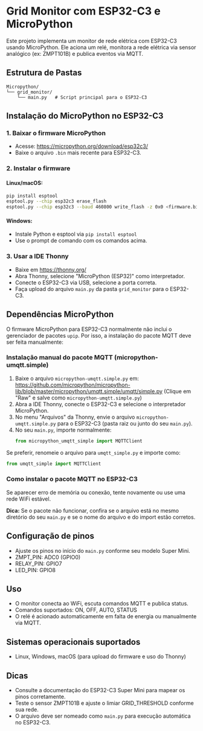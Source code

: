 # Grid Monitor com ESP32-C3 e MicroPython

Este projeto implementa um monitor de rede elétrica com ESP32-C3 usando MicroPython. Ele aciona um relé, monitora a rede elétrica via sensor analógico (ex: ZMPT101B) e publica eventos via MQTT.

## Estrutura de Pastas

```
Micropython/
└── grid_monitor/
    └── main.py   # Script principal para o ESP32-C3
```

## Instalação do MicroPython no ESP32-C3

### 1. Baixar o firmware MicroPython
- Acesse: https://micropython.org/download/esp32c3/
- Baixe o arquivo `.bin` mais recente para ESP32-C3.

### 2. Instalar o firmware
#### Linux/macOS:
```bash
pip install esptool
esptool.py --chip esp32c3 erase_flash
esptool.py --chip esp32c3 --baud 460800 write_flash -z 0x0 <firmware.bin>
```
#### Windows:
- Instale Python e esptool via `pip install esptool`
- Use o prompt de comando com os comandos acima.

### 3. Usar a IDE Thonny
- Baixe em https://thonny.org/
- Abra Thonny, selecione "MicroPython (ESP32)" como interpretador.
- Conecte o ESP32-C3 via USB, selecione a porta correta.
- Faça upload do arquivo `main.py` da pasta `grid_monitor` para o ESP32-C3.

## Dependências MicroPython
O firmware MicroPython para ESP32-C3 normalmente não inclui o gerenciador de pacotes `upip`. Por isso, a instalação do pacote MQTT deve ser feita manualmente:

### Instalação manual do pacote MQTT (micropython-umqtt.simple)

1. Baixe o arquivo `micropython-umqtt.simple.py` em:
    https://github.com/micropython/micropython-lib/blob/master/micropython/umqtt.simple/umqtt/simple.py
    (Clique em "Raw" e salve como `micropython-umqtt.simple.py`)
2. Abra a IDE Thonny, conecte o ESP32-C3 e selecione o interpretador MicroPython.
3. No menu "Arquivos" da Thonny, envie o arquivo `micropython-umqtt.simple.py` para o ESP32-C3 (pasta raiz ou junto do seu `main.py`).
4. No seu `main.py`, importe normalmente:
    ```python
    from micropython_umqtt_simple import MQTTClient
    ```

Se preferir, renomeie o arquivo para `umqtt_simple.py` e importe como:
```python
from umqtt_simple import MQTTClient
```
### Como instalar o pacote MQTT no ESP32-C3

Se aparecer erro de memória ou conexão, tente novamente ou use uma rede WiFi estável.

**Dica:** Se o pacote não funcionar, confira se o arquivo está no mesmo diretório do seu `main.py` e se o nome do arquivo e do import estão corretos.

## Configuração de pinos
- Ajuste os pinos no início do `main.py` conforme seu modelo Super Mini.
- ZMPT_PIN: ADC0 (GPIO0)
- RELAY_PIN: GPIO7
- LED_PIN: GPIO8

## Uso
- O monitor conecta ao WiFi, escuta comandos MQTT e publica status.
- Comandos suportados: ON, OFF, AUTO, STATUS
- O relé é acionado automaticamente em falta de energia ou manualmente via MQTT.

## Sistemas operacionais suportados
- Linux, Windows, macOS (para upload do firmware e uso do Thonny)

## Dicas
- Consulte a documentação do ESP32-C3 Super Mini para mapear os pinos corretamente.
- Teste o sensor ZMPT101B e ajuste o limiar GRID_THRESHOLD conforme sua rede.
- O arquivo deve ser nomeado como `main.py` para execução automática no ESP32-C3.
